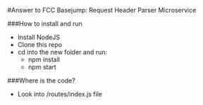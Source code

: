#Answer to FCC Basejump: Request Header Parser Microservice

###How to install and run
- Install NodeJS
- Clone this repo
- cd into the new folder and run:
  - npm install
  - npm start

###Where is the code?
- Look into /routes/index.js file